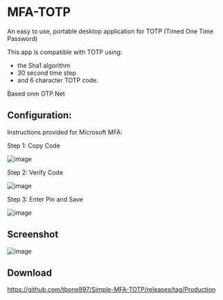 # MFA-TOTP

An easy to use, portable desktop application for TOTP (Timed One Time Password)

This app is compatible with TOTP using:
 - the Sha1 algorithm
 - 30 second time step
 - and 6 character TOTP code.
 
 Based onm OTP.Net 
 
## Configuration:

Instructions provided for Microsoft MFA:


Step 1: Copy Code


![image](https://user-images.githubusercontent.com/26629097/218107691-4763674c-7af6-4c4c-aff1-feb2539fa6f8.png)

Step 2: Verify Code


![image](https://user-images.githubusercontent.com/26629097/218107715-5192bf31-44e3-4f2f-b35b-cf0ec7facab5.png)

Step 3: Enter Pin and Save


![image](https://user-images.githubusercontent.com/26629097/218107754-115d134c-1066-4aea-826c-c3e02a80ff68.png)


## Screenshot

![image](https://user-images.githubusercontent.com/26629097/218108250-193a20c8-d77d-4a44-9bba-91175d1b125c.png)


## Download
https://github.com/tbone897/Simple-MFA-TOTP/releases/tag/Production
